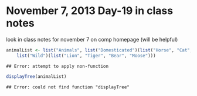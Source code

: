 November 7, 2013 Day-19 in class notes
========================================================

look in class notes for november 7 on comp homepage (will be helpful)


```r
animalList <- list("Animals", list("Domesticated")(list("Horse", "Cat", "Dog")), 
    list("Wild")(list("Lion", "Tiger", "Bear", "Moose")))
```

```
## Error: attempt to apply non-function
```

```r
displayTree(animalList)
```

```
## Error: could not find function "displayTree"
```



